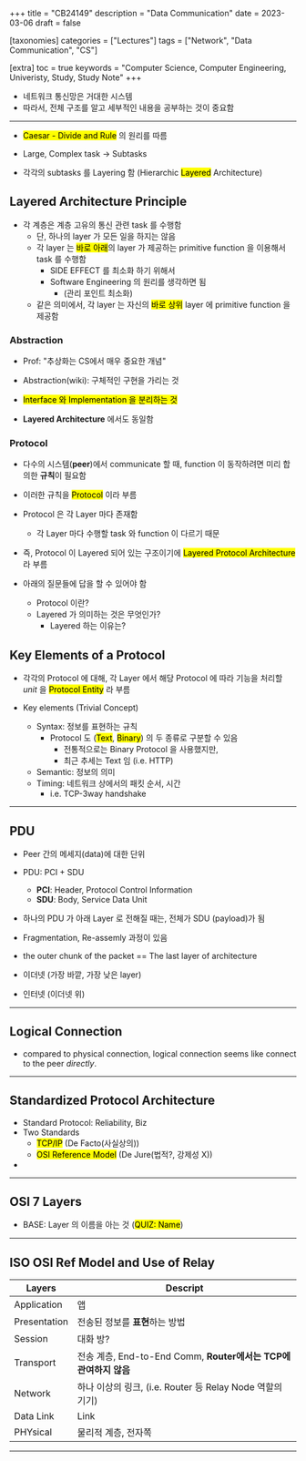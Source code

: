 +++
title = "CB24149"
description = "Data Communication"
date = 2023-03-06
draft = false

[taxonomies]
categories = ["Lectures"]
tags = ["Network", "Data Communication", "CS"]

[extra]
toc = true
keywords = "Computer Science, Computer Engineering, Univeristy, Study, Study Note"
+++

- 네트워크 통신망은 거대한 시스템
- 따라서, 전체 구조를 알고 세부적인 내용을 공부하는 것이 중요함
---
- <mark class="hltr-yellow">Caesar - Divide and Rule</mark> 의 원리를 따름
- Large, Complex task -> Subtasks

- 각각의 subtasks 를 Layering 함 (Hierarchic <mark class="hltr-red">Layered</mark> Architecture)

## Layered Architecture Principle
- 각 계층은 계층 고유의 통신 관련 task 를 수행함
	- 단, 하나의 layer 가 모든 일을 하지는 않음
	- 각 layer 는 <mark class="hltr-yellow">바로 아래</mark>의 layer 가 제공하는 primitive function 을 이용해서 task 를 수행함
		- SIDE EFFECT 를 최소화 하기 위해서
		- Software Engineering 의 원리를 생각하면 됨
			- (관리 포인트 최소화)
	- 같은 의미에서, 각 layer 는 자신의 <mark class="hltr-yellow">바로 상위</mark> layer 에 primitive function 을 제공함

### Abstraction
- Prof: "추상화는 CS에서 매우 중요한 개념"
- Abstraction(wiki): 구체적인 구현을 가리는 것

- <mark class="hltr-cyan">Interface 와 Implementation 을 분리하는 것</mark>

- **Layered Architecture** 에서도 동일함

### Protocol

- 다수의 시스템(**peer**)에서 communicate 할 때, function 이 동작하려면 미리 합의한 **규칙**이 필요함
- 이러한 규칙을 <mark class="hltr-yellow">Protocol</mark> 이라 부름
- Protocol 은 각 Layer 마다 존재함
	- 각 Layer 마다 수행할 task 와 function 이 다르기 때문

- 즉, Protocol 이 Layered 되어 있는 구조이기에 <mark class="hltr-red">Layered Protocol Architecture</mark> 라 부름

- 아래의 질문들에 답을 할 수 있어야 함
	- Protocol 이란?
	- Layered 가 의미하는 것은 무엇인가?
		- Layered 하는 이유는?

## Key Elements of a Protocol

- 각각의 Protocol 에 대해, 각 Layer 에서 해당 Protocol 에 따라 기능을 처리할 *unit* 을 <mark class="hltr-yellow">Protocol Entity</mark> 라 부름

- Key elements (Trivial Concept)
	- Syntax: 정보를 표현하는 규칙
		- Protocol 도 (<mark class="hltr-cyan">Text</mark>, <mark class="hltr-cyan">Binary</mark>) 의 두 종류로 구분할 수 있음
			- 전통적으로는 Binary Protocol 을 사용했지만,
			- 최근 추세는 Text 임 (i.e. HTTP)
	- Semantic: 정보의 의미
	- Timing: 네트워크 상에서의 패킷 순서, 시간
		- i.e. TCP-3way handshake
---
## PDU
- Peer 간의 메세지(data)에 대한 단위
- PDU: PCI + SDU
	- **PCI**: Header, Protocol Control Information
	- **SDU**: Body, Service Data Unit
- 하나의 PDU 가 아래 Layer 로 전해질 때는, 전체가 SDU (payload)가 됨
- Fragmentation, Re-assemly 과정이 있음

- the outer chunk of the packet == The last layer of architecture

- 이더넷 (가장 바깥, 가장 낮은 layer)
- 인터넷 (이더넷 위)
---
## Logical Connection
- compared to physical connection, logical connection seems like connect to the peer *directly*.
---
## Standardized Protocol Architecture
- Standard Protocol: Reliability, Biz
- Two Standards
	- <mark class="hltr-red">TCP/IP</mark> (De Facto(사실상의))
	- <mark class="hltr-orange">OSI Reference Model</mark> (De Jure(법적?, 강제성 X))
- 

---
## OSI 7 Layers
- BASE: Layer 의 이름을 아는 것 (<mark class="hltr-red">QUIZ: Name</mark>)
---
## ISO OSI Ref Model and Use of Relay
| Layers    | Descript |
| --------- | --- |
| Application |  앱|
| Presentation|  전송된 정보를 **표현**하는 방법|
|  Session| 대화 방?|
| Transport | 전송 계층, End-to-End Comm, **Router에서는 TCP에 관여하지 않음**|
| Network   | 하나 이상의 링크, (i.e. Router 등 Relay Node 역할의 기기)| 
| Data Link | Link|
| PHYsical          | 물리적 계층, 전자쪽|

---
